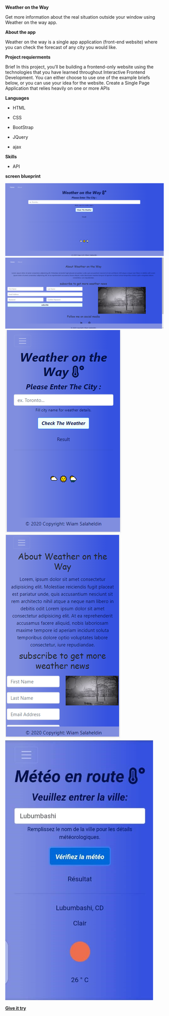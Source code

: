 **Weather on the Way**

Get more information about the real situation outside your window using Weather on the way app.

**About the app**

Weather on the way is a single app application (front-end website) where you can check the forecast of any city you would like.

**Project requierments**

Brief In this project, you’ll be building a frontend-only website using the technologies that you have learned throughout Interactive Frontend Development. You can either choose to use one of the example briefs below, or you can use your idea for the website.
Create a Single Page Application that relies heavily on one or more APIs

**Languages**

* HTML

* CSS

* BootStrap

* JQuery

* ajax

**Skills**

* API

__screen blueprint__

<img src="images/page1.PNG">

<img src="images/page2.PNG">

<img src="images/sm1.PNG" style="margin: 0;">

<img src="images/sm2.PNG" style="margin: 0;">

<img src="images/Weather-french.jpeg" style="margin: 0;">





[__Give it try__](https://wiamsalaheldin.github.io/weather-app/index.html)


